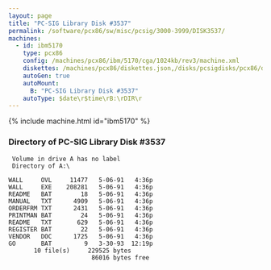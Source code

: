 ```yaml
---
layout: page
title: "PC-SIG Library Disk #3537"
permalink: /software/pcx86/sw/misc/pcsig/3000-3999/DISK3537/
machines:
  - id: ibm5170
    type: pcx86
    config: /machines/pcx86/ibm/5170/cga/1024kb/rev3/machine.xml
    diskettes: /machines/pcx86/diskettes.json,/disks/pcsigdisks/pcx86/diskettes.json
    autoGen: true
    autoMount:
      B: "PC-SIG Library Disk #3537"
    autoType: $date\r$time\rB:\rDIR\r
---
```


{% include machine.html id="ibm5170" %}

### Directory of PC-SIG Library Disk #3537

     Volume in drive A has no label
     Directory of A:\

    WALL     OVL     11477   5-06-91   4:36p
    WALL     EXE    208281   5-06-91   4:36p
    README   BAT        18   5-06-91   4:36p
    MANUAL   TXT      4909   5-06-91   4:36p
    ORDERFRM TXT      2431   5-06-91   4:36p
    PRINTMAN BAT        24   5-06-91   4:36p
    README   TXT       629   5-06-91   4:36p
    REGISTER BAT        22   5-06-91   4:36p
    VENDOR   DOC      1725   5-06-91   4:36p
    GO       BAT         9   3-30-93  12:19p
           10 file(s)     229525 bytes
                           86016 bytes free
